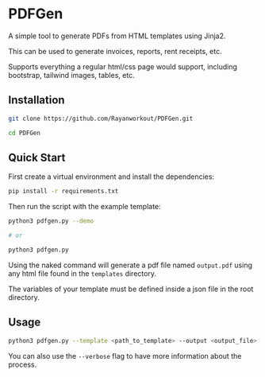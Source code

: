 # PDFGen

A simple tool to generate PDFs from HTML templates using Jinja2.

This can be used to generate invoices, reports, rent receipts, etc.

Supports everything a regular html/css page would support, including bootstrap, tailwind images, tables, etc.


## Installation

```bash
git clone https://github.com/Rayanworkout/PDFGen.git

cd PDFGen
```

## Quick Start

First create a virtual environment and install the dependencies:
```bash
pip install -r requirements.txt
```

Then run the script with the example template:

```bash
python3 pdfgen.py --demo

# or

python3 pdfgen.py
```

Using the naked command will generate a pdf file named `output.pdf` using any html file found in the `templates` directory.

The variables of your template must be defined inside a json file in the root directory.

## Usage

```bash
python3 pdfgen.py --template <path_to_template> --output <output_file>
```

You can also use the `--verbose` flag to have more information about the process.